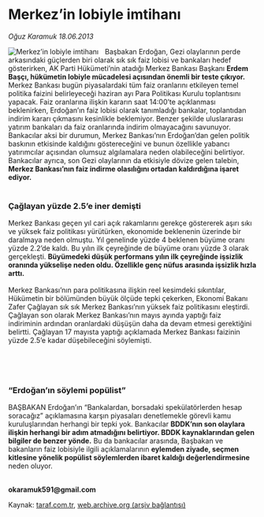 # Merkez’in lobiyle imtihanı

*Oğuz Karamuk 18.06.2013*

<div class="yazi"><img align="left" alt="Merkez’in lobiyle imtihanı" border="0" src="http://www.taraf.com.tr/fotoraflar/makaleler/merkez-in-lobiyle-imtihani_766_orijinal.jpg" style="border-right-width:10px; border-color:#FFFFFF"/>Başbakan Erdoğan, Gezi olaylarının perde arkasındaki güçlerden biri olarak sık sık faiz lobisi ve bankaları hedef gösterirken, AK Parti Hükümeti’nin atadığı Merkez Bankası Başkanı <strong>Erdem Başçı, hükümetin lobiyle mücadelesi açısından önemli bir teste çıkıyor.</strong> Merkez Bankası bugün piyasalardaki tüm faiz oranlarını etkileyen temel politika faizini belirleyeceği haziran ayı Para Politikası Kurulu toplantısını yapacak. Faiz oranlarına ilişkin kararın saat 14:00’te açıklanması beklenirken, Erdoğan’ın faiz lobisi olarak tanımladığı bankalar, toplantıdan indirim kararı çıkmasını kesinlikle beklemiyor. Benzer şekilde uluslararası yatırım bankaları da faiz oranlarında indirim olmayacağını savunuyor. Bankacılar aksi bir durumun, Merkez Bankası’nın Erdoğan’dan gelen politik baskının etkisinde kaldığını göstereceğini ve bunun özellikle yabancı yatırımcılar açısından olumsuz algılamalara neden olabileceğini belirtiyor. Bankacılar ayrıca, son Gezi olaylarının da etkisiyle dövize gelen talebin, <strong>Merkez Bankası’nın faiz indirme olasılığını ortadan kaldırdığına işaret ediyor.<br/></strong><br/>
<h3>Çağlayan yüzde 2.5’e iner demişti</h3>Merkez Bankası geçen yıl cari açık rakamlarını gerekçe göstererek aşırı sıkı ve yüksek faiz politikası yürütürken, ekonomide beklenenin üzerinde bir daralmaya neden olmuştu. Yıl genelinde yüzde 4 beklenen büyüme oranı yüzde 2.2’de kaldı. Bu yılın ilk çeyreğinde de büyüme oranı yüzde 3 olarak gerçekleşti. <strong>Büyümedeki düşük performans yılın ilk çeyreğinde işsizlik oranında yükselişe neden oldu. Özellikle genç nüfus arasında işsizlik hızla arttı.<br/></strong><br/>Merkez Bankası’nın para politikasına ilişkin reel kesimdeki sıkıntılar, Hükümetin bir bölümünden büyük ölçüde tepki çekerken, Ekonomi Bakanı Zafer Çağlayan sık sık Merkez Bankası’nın yüksek faiz politikasını eleştirdi. Çağlayan son olarak Merkez Bankası’nın mayıs ayında yaptığı faiz indiriminin ardından oranlardaki düşüşün daha da devam etmesi gerektiğini belirtti. Çağlayan 17 mayısta yaptığı açıklamada Merkez Bankası faizinin yüzde 2.5’e kadar düşebileceğini söylemişti.<br/><br/>
<h3><br/></h3>
<h3>“Erdoğan’ın söylemi popülist”</h3>
<p>BAŞBAKAN Erdoğan’ın “Bankalardan, borsadaki spekülatörlerden hesap soracağız” açıklamasına karşın piyasaları denetlemekle görevli kamu kuruluşlarından herhangi bir tepki yok. Bankacılar <strong>BDDK’nın son olaylara ilişkin herhangi bir adım atmadığını belirtiyor. BDDK kaynaklarından gelen bilgiler de benzer yönde.</strong> Bu da bankacılar arasında, Başbakan ve bakanların faiz lobisiyle ilgili açıklamalarının <strong>eylemden ziyade, seçmen kitlesine yönelik popülist söylemlerden ibaret kaldığı değerlendirmesine</strong> neden oluyor.<br/><br/></p>
<p><strong>okaramuk591@gmail.com</strong></p>
</div>

Kaynak: [taraf.com.tr](http://www.taraf.com.tr:80/oguz-karamuk/makale-merkez-in-lobiyle-imtihani.htm), [web.archive.org (arşiv bağlantısı)](http://web.archive.org/web/20130620184909/http://www.taraf.com.tr:80/oguz-karamuk/makale-merkez-in-lobiyle-imtihani.htm)

